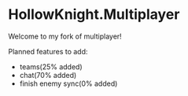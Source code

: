 # HollowKnight.Multiplayer
Welcome to my fork of multiplayer!


Planned features to add:
 - teams(25% added)
 - chat(70% added)
 - finish enemy sync(0% added)

